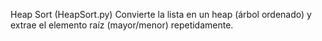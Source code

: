 Heap Sort (HeapSort.py)
Convierte la lista en un heap (árbol ordenado) y extrae el elemento raíz (mayor/menor) repetidamente.